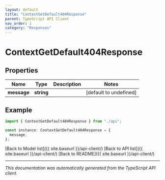 ```yaml
---
layout: default
title: "ContextGetDefault404Response"
parent: TypeScript API Client
nav_order: 1
category: "Responses"
---
```


# ContextGetDefault404Response

## Properties

| Name        | Type       | Description | Notes                  |
| ----------- | ---------- | ----------- | ---------------------- |
| **message** | **string** |             | [default to undefined] |

## Example

```typescript
import { ContextGetDefault404Response } from "./api";

const instance: ContextGetDefault404Response = {
  message,
};
```

[Back to Model list]({{ site.baseurl }}/api-client/) [Back to API list]({{ site.baseurl }}/api-client/) [Back to README]({{ site.baseurl }}/api-client/)

---

_This documentation was automatically generated from the TypeScript API client._
